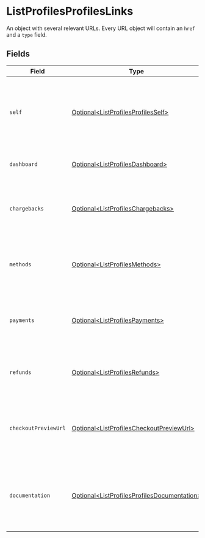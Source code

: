 # ListProfilesProfilesLinks

An object with several relevant URLs. Every URL object will contain an `href` and a `type` field.


## Fields

| Field                                                                                                        | Type                                                                                                         | Required                                                                                                     | Description                                                                                                  |
| ------------------------------------------------------------------------------------------------------------ | ------------------------------------------------------------------------------------------------------------ | ------------------------------------------------------------------------------------------------------------ | ------------------------------------------------------------------------------------------------------------ |
| `self`                                                                                                       | [Optional\<ListProfilesProfilesSelf>](../../models/operations/ListProfilesProfilesSelf.md)                   | :heavy_minus_sign:                                                                                           | In v2 endpoints, URLs are commonly represented as objects with an `href` and `type` field.                   |
| `dashboard`                                                                                                  | [Optional\<ListProfilesDashboard>](../../models/operations/ListProfilesDashboard.md)                         | :heavy_minus_sign:                                                                                           | Link to the profile in the Mollie dashboard.                                                                 |
| `chargebacks`                                                                                                | [Optional\<ListProfilesChargebacks>](../../models/operations/ListProfilesChargebacks.md)                     | :heavy_minus_sign:                                                                                           | The API resource URL of the chargebacks that belong to this profile.                                         |
| `methods`                                                                                                    | [Optional\<ListProfilesMethods>](../../models/operations/ListProfilesMethods.md)                             | :heavy_minus_sign:                                                                                           | The API resource URL of the methods that are enabled for this profile.                                       |
| `payments`                                                                                                   | [Optional\<ListProfilesPayments>](../../models/operations/ListProfilesPayments.md)                           | :heavy_minus_sign:                                                                                           | The API resource URL of the payments that belong to this profile.                                            |
| `refunds`                                                                                                    | [Optional\<ListProfilesRefunds>](../../models/operations/ListProfilesRefunds.md)                             | :heavy_minus_sign:                                                                                           | The API resource URL of the refunds that belong to this profile.                                             |
| `checkoutPreviewUrl`                                                                                         | [Optional\<ListProfilesCheckoutPreviewUrl>](../../models/operations/ListProfilesCheckoutPreviewUrl.md)       | :heavy_minus_sign:                                                                                           | The hosted checkout preview URL. You need to be logged in to access this page.                               |
| `documentation`                                                                                              | [Optional\<ListProfilesProfilesDocumentation>](../../models/operations/ListProfilesProfilesDocumentation.md) | :heavy_minus_sign:                                                                                           | In v2 endpoints, URLs are commonly represented as objects with an `href` and `type` field.                   |